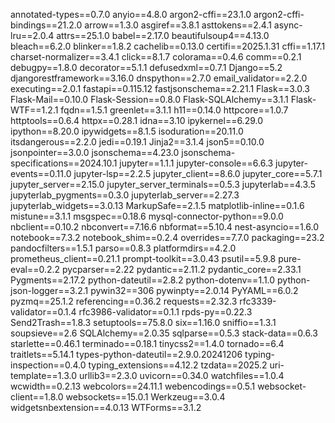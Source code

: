 annotated-types==0.7.0
anyio==4.8.0
argon2-cffi==23.1.0
argon2-cffi-bindings==21.2.0
arrow==1.3.0
asgiref==3.8.1
asttokens==2.4.1
async-lru==2.0.4
attrs==25.1.0
babel==2.17.0
beautifulsoup4==4.13.0
bleach==6.2.0
blinker==1.8.2
cachelib==0.13.0
certifi==2025.1.31
cffi==1.17.1
charset-normalizer==3.4.1
click==8.1.7
colorama==0.4.6
comm==0.2.1
debugpy==1.8.0
decorator==5.1.1
defusedxml==0.7.1
Django==5.2
djangorestframework==3.16.0
dnspython==2.7.0
email_validator==2.2.0
executing==2.0.1
fastapi==0.115.12
fastjsonschema==2.21.1
Flask==3.0.3
Flask-Mail==0.10.0
Flask-Session==0.8.0
Flask-SQLAlchemy==3.1.1
Flask-WTF==1.2.1
fqdn==1.5.1
greenlet==3.1.1
h11==0.14.0
httpcore==1.0.7
httptools==0.6.4
httpx==0.28.1
idna==3.10
ipykernel==6.29.0
ipython==8.20.0
ipywidgets==8.1.5
isoduration==20.11.0
itsdangerous==2.2.0
jedi==0.19.1
Jinja2==3.1.4
json5==0.10.0
jsonpointer==3.0.0
jsonschema==4.23.0
jsonschema-specifications==2024.10.1
jupyter==1.1.1
jupyter-console==6.6.3
jupyter-events==0.11.0
jupyter-lsp==2.2.5
jupyter_client==8.6.0
jupyter_core==5.7.1
jupyter_server==2.15.0
jupyter_server_terminals==0.5.3
jupyterlab==4.3.5
jupyterlab_pygments==0.3.0
jupyterlab_server==2.27.3
jupyterlab_widgets==3.0.13
MarkupSafe==2.1.5
matplotlib-inline==0.1.6
mistune==3.1.1
msgspec==0.18.6
mysql-connector-python==9.0.0
nbclient==0.10.2
nbconvert==7.16.6
nbformat==5.10.4
nest-asyncio==1.6.0
notebook==7.3.2
notebook_shim==0.2.4
overrides==7.7.0
packaging==23.2
pandocfilters==1.5.1
parso==0.8.3
platformdirs==4.2.0
prometheus_client==0.21.1
prompt-toolkit==3.0.43
psutil==5.9.8
pure-eval==0.2.2
pycparser==2.22
pydantic==2.11.2
pydantic_core==2.33.1
Pygments==2.17.2
python-dateutil==2.8.2
python-dotenv==1.1.0
python-json-logger==3.2.1
pywin32==306
pywinpty==2.0.14
PyYAML==6.0.2
pyzmq==25.1.2
referencing==0.36.2
requests==2.32.3
rfc3339-validator==0.1.4
rfc3986-validator==0.1.1
rpds-py==0.22.3
Send2Trash==1.8.3
setuptools==75.8.0
six==1.16.0
sniffio==1.3.1
soupsieve==2.6
SQLAlchemy==2.0.35
sqlparse==0.5.3
stack-data==0.6.3
starlette==0.46.1
terminado==0.18.1
tinycss2==1.4.0
tornado==6.4
traitlets==5.14.1
types-python-dateutil==2.9.0.20241206
typing-inspection==0.4.0
typing_extensions==4.12.2
tzdata==2025.2
uri-template==1.3.0
urllib3==2.3.0
uvicorn==0.34.0
watchfiles==1.0.4
wcwidth==0.2.13
webcolors==24.11.1
webencodings==0.5.1
websocket-client==1.8.0
websockets==15.0.1
Werkzeug==3.0.4
widgetsnbextension==4.0.13
WTForms==3.1.2
